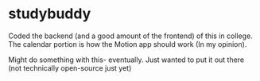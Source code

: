# studybuddy
Coded the backend (and a good amount of the frontend) of this in college. The calendar portion is how the Motion app should work (In my opinion).

Might do something with this- eventually. Just wanted to put it out there (not technically open-source just yet)
